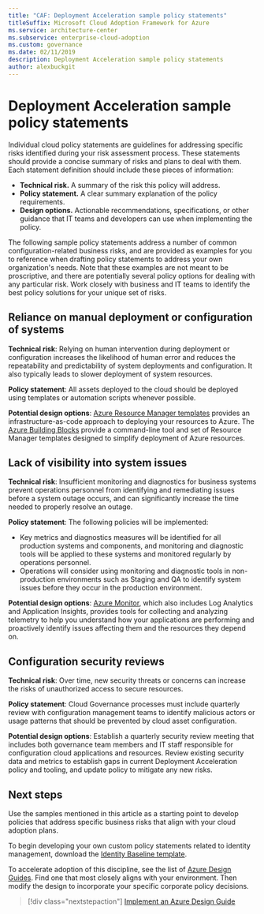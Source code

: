 ```yaml
---
title: "CAF: Deployment Acceleration sample policy statements"
titleSuffix: Microsoft Cloud Adoption Framework for Azure
ms.service: architecture-center
ms.subservice: enterprise-cloud-adoption
ms.custom: governance
ms.date: 02/11/2019
description: Deployment Acceleration sample policy statements
author: alexbuckgit
---
```


# Deployment Acceleration sample policy statements

Individual cloud policy statements are guidelines for addressing specific risks identified during your risk assessment process. These statements should provide a concise summary of risks and plans to deal with them. Each statement definition should include these pieces of information:

- **Technical risk.** A summary of the risk this policy will address.
- **Policy statement.** A clear summary explanation of the policy requirements.
- **Design options.** Actionable recommendations, specifications, or other guidance that IT teams and developers can use when implementing the policy.

The following sample policy statements address a number of common configuration-related business risks, and are provided as examples for you to reference when drafting policy statements to address your own organization's needs. Note that these examples are not meant to be proscriptive, and there are potentially several policy options for dealing with any particular risk. Work closely with business and IT teams to identify the best policy solutions for your unique set of risks.

## Reliance on manual deployment or configuration of systems

**Technical risk**: Relying on human intervention during deployment or configuration increases the likelihood of human error and reduces the repeatability and predictability of system deployments and configuration. It also typically leads to slower deployment of system resources.

**Policy statement**: All assets deployed to the cloud should be deployed using templates or automation scripts whenever possible.

**Potential design options**: [Azure Resource Manager templates](/azure/azure-resource-manager/resource-group-overview#template-deployment) provides an infrastructure-as-code approach to deploying your resources to Azure. The [Azure Building Blocks](https://github.com/mspnp/template-building-blocks/wiki) provide a command-line tool and set of Resource Manager templates designed to simplify deployment of Azure resources.

## Lack of visibility into system issues

**Technical risk**: Insufficient monitoring and diagnostics for business systems prevent operations personnel from identifying and remediating issues before a system outage occurs, and can significantly increase the time needed to properly resolve an outage.

**Policy statement**: The following policies will be implemented:

- Key metrics and diagnostics measures will be identified for all production systems and components, and monitoring and diagnostic tools will be applied to these systems and monitored regularly by operations personnel.
- Operations will consider using monitoring and diagnostic tools in non-production environments such as Staging and QA to identify system issues before they occur in the production environment.

**Potential design options**: [Azure Monitor](/azure/azure-monitor/), which also includes Log Analytics and Application Insights, provides tools for collecting and analyzing telemetry to help you understand how your applications are performing and proactively identify issues affecting them and the resources they depend on.

## Configuration security reviews

**Technical risk**: Over time, new security threats or concerns can increase the risks of unauthorized access to secure resources.

**Policy statement**: Cloud Governance processes must include quarterly review with configuration management teams to identify malicious actors or usage patterns that should be prevented by cloud asset configuration.

**Potential design options**: Establish a quarterly security review meeting that includes both governance team members and IT staff responsible for configuration cloud applications and resources. Review existing security data and metrics to establish gaps in current Deployment Acceleration policy and tooling, and update policy to mitigate any new risks.

## Next steps

Use the samples mentioned in this article as a starting point to develop policies that address specific business risks that align with your cloud adoption plans.

To begin developing your own custom policy statements related to identity management, download the [Identity Baseline template](template.md).

To accelerate adoption of this discipline, see the list of [Azure Design Guides](../journeys/overview.md). Find one that most closely aligns with your environment. Then modify the design to incorporate your specific corporate policy decisions.

> [!div class="nextstepaction"]
> [Implement an Azure Design Guide](../journeys/overview.md)
